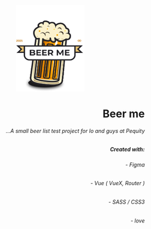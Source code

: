 <p align="center">
  <img width="182" height="231" src="./beer-me/src/assets/pint.png">
</p>

<h1 align='right'>
   Beer me
</h1>
<h6 align='right' marginTop='-30px'>
   ...A small beer list test project for Io and guys at Pequity
</h6>
<h5 align='right'>Created with:</h5>
<h6 align='right'>- Figma </h6>
<h6 align='right'>- Vue ( VueX, Router )</h6>
<h6 align='right'>- SASS / CSS3 </h6>
<h6 align='right'>- love</h6>
